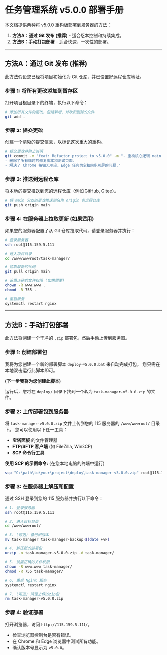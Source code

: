 # 任务管理系统 v5.0.0 部署手册

本文档提供两种将 v5.0.0 重构版部署到服务器的方法：
1.  **方法A：通过 Git 发布 (推荐)** - 适合版本控制和持续集成。
2.  **方法B：手动打包部署** - 适合快速、一次性的部署。

---

## 方法A：通过 Git 发布 (推荐)

此方法假设您已经将项目初始化为 Git 仓库，并已设置好远程仓库地址。

### 步骤 1: 将所有更改添加到暂存区

打开项目根目录下的终端，执行以下命令：

```bash
# 添加所有文件的更改，包括新增、修改和删除的文件
git add .
```

### 步骤 2: 提交更改

创建一个清晰的提交信息，以标记这次重大的重构。

```bash
# 提交更改并附上说明
git commit -m "feat: Refactor project to v5.0.0" -m "- 重构核心逻辑 main.js 和同步逻辑 sync.js.
- 删除了所有临时的修复脚本和测试页面.
- 解决了 Chrome 按钮无响应、Edge 任务为空和同步刷屏的问题."
```

### 步骤 3: 推送到远程仓库

将本地的提交推送到您的远程仓库（例如 GitHub, Gitee）。

```bash
# 将 main 分支的更改推送到名为 origin 的远程仓库
git push origin main
```

### 步骤 4: 在服务器上拉取更新 (如果适用)

如果您的服务器配置了从 Git 仓库拉取代码，请登录服务器并执行：

```bash
# 登录服务器
ssh root@115.159.5.111

# 进入项目目录
cd /www/wwwroot/task-manager/

# 拉取最新的代码
git pull origin main

# 设置正确的文件权限 (如果需要)
chown -R www:www .
chmod -R 755 .

# 重启服务
systemctl restart nginx
```

---

## 方法B：手动打包部署

此方法将创建一个干净的 `.zip` 部署包，然后手动上传到服务器。

### 步骤 1: 创建部署包

我将为您创建一个新的部署脚本 `deploy-v5.0.0.bat` 来自动完成打包。
您只需在本地双击运行此脚本即可。

**(下一步我将为您创建此脚本)**

运行后，您将在 `deploy/` 目录下找到一个名为 `task-manager-v5.0.0.zip` 的文件。

### 步骤 2: 上传部署包到服务器

将 `task-manager-v5.0.0.zip` 文件上传到您的 115 服务器的 `/www/wwwroot/` 目录下。
您可以使用以下任一工具：
-   **宝塔面板** 的文件管理器
-   **FTP/SFTP 客户端** (如 FileZilla, WinSCP)
-   **SCP 命令行工具**

**使用 SCP 的示例命令:**
(在您本地电脑的终端中运行)
```bash
scp "C:\path\to\your\project\deploy\task-manager-v5.0.0.zip" root@115.159.5.111:/www/wwwroot/
```

### 步骤 3: 在服务器上解压和配置

通过 SSH 登录到您的 115 服务器并执行以下命令：

```bash
# 1. 登录服务器
ssh root@115.159.5.111

# 2. 进入目标目录
cd /www/wwwroot/

# 3. (可选) 备份旧版本
mv task-manager task-manager-backup-$(date +%F)

# 4. 解压新的部署包
unzip -o task-manager-v5.0.0.zip -d task-manager/

# 5. 设置正确的文件权限
chown -R www:www task-manager/
chmod -R 755 task-manager/

# 6. 重启 Nginx 服务
systemctl restart nginx

# 7. (可选) 清理上传的zip包
rm task-manager-v5.0.0.zip
```

### 步骤 4: 验证部署

打开浏览器，访问 `http://115.159.5.111/`。
-   检查浏览器控制台是否有错误。
-   在 Chrome 和 Edge 浏览器中测试所有功能。
-   确认版本号显示为 `v5.0.0`。